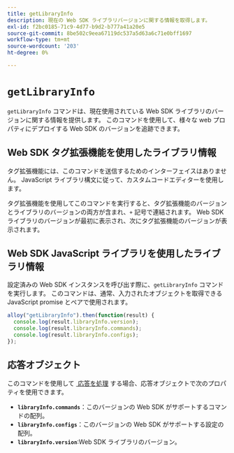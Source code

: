 ```yaml
---
title: getLibraryInfo
description: 現在の Web SDK ライブラリバージョンに関する情報を取得します。
exl-id: f2bc0185-71c9-4d77-b9d2-b777a41a20e5
source-git-commit: 8be502c9eea67119dc537a5d63a6c71e0bff1697
workflow-type: tm+mt
source-wordcount: '203'
ht-degree: 0%

---
```


# `getLibraryInfo`

`getLibraryInfo` コマンドは、現在使用されている Web SDK ライブラリのバージョンに関する情報を提供します。 このコマンドを使用して、様々な web プロパティにデプロイする Web SDK のバージョンを追跡できます。

## Web SDK タグ拡張機能を使用したライブラリ情報

タグ拡張機能には、このコマンドを送信するためのインターフェイスはありません。 JavaScript ライブラリ構文に従って、カスタムコードエディターを使用します。

タグ拡張機能を使用してこのコマンドを実行すると、タグ拡張機能のバージョンとライブラリのバージョンの両方が含まれ、`+` 記号で連結されます。 Web SDK ライブラリのバージョンが最初に表示され、次にタグ拡張機能のバージョンが表示されます。

## Web SDK JavaScript ライブラリを使用したライブラリ情報

設定済みの Web SDK インスタンスを呼び出す際に、`getLibraryInfo` コマンドを実行します。 このコマンドは、通常、入力されたオブジェクトを取得できるJavaScript promise とペアで使用されます。

```js
alloy("getLibraryInfo").then(function(result) {
  console.log(result.libraryInfo.version);
  console.log(result.libraryInfo.commands);
  console.log(result.libraryInfo.configs);
});
```

## 応答オブジェクト

このコマンドを使用して [&#x200B; 応答を処理 &#x200B;](command-responses.md) する場合、応答オブジェクトで次のプロパティを使用できます。

* **`libraryInfo.commands`**：このバージョンの Web SDK がサポートするコマンドの配列。
* **`libraryInfo.configs`**：このバージョンの Web SDK がサポートする設定の配列。
* **`libraryInfo.version`**:Web SDK ライブラリのバージョン。
